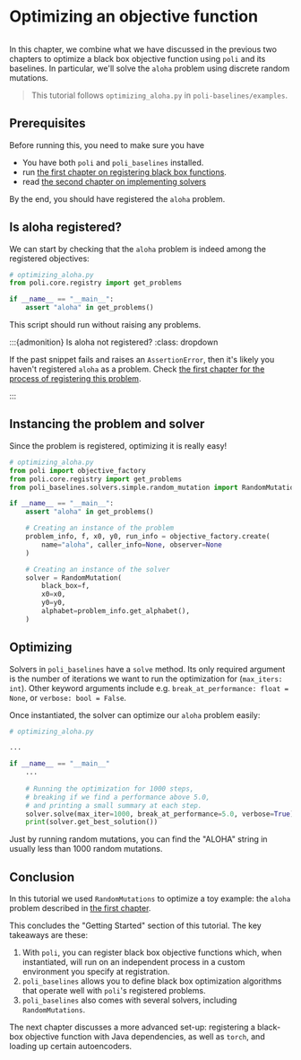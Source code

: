 # Optimizing an objective function

```{contents}
```

In this chapter, we combine what we have discussed in the previous two chapters to optimize a black box objective function using `poli` and its baselines. In particular, we'll solve the `aloha` problem using discrete random mutations.

> This tutorial follows `optimizing_aloha.py` in `poli-baselines/examples`.

## Prerequisites

Before running this, you need to make sure you have

- You have both `poli` and `poli_baselines` installed.
- run [the first chapter on registering black box functions](./registering_an_objective_function.md).
- read [the second chapter on implementing solvers](./defining_a_problem_solver.md)

By the end, you should have registered the `aloha` problem.

## Is aloha registered?

We can start by checking that the `aloha` problem is indeed among the registered objectives:

```python
# optimizing_aloha.py
from poli.core.registry import get_problems

if __name__ == "__main__":
    assert "aloha" in get_problems()
```

This script should run without raising any problems.

:::{admonition} Is aloha not registered?
:class: dropdown

If the past snippet fails and raises an `AssertionError`, then it's likely you haven't registered `aloha` as a problem. Check [the first chapter for the process of registering this problem](./registering_an_objective_function.md).

:::

## Instancing the problem and solver

Since the problem is registered, optimizing it is really easy!

```python
# optimizing_aloha.py
from poli import objective_factory
from poli.core.registry import get_problems
from poli_baselines.solvers.simple.random_mutation import RandomMutation

if __name__ == "__main__":
    assert "aloha" in get_problems()

    # Creating an instance of the problem
    problem_info, f, x0, y0, run_info = objective_factory.create(
        name="aloha", caller_info=None, observer=None
    )

    # Creating an instance of the solver
    solver = RandomMutation(
        black_box=f,
        x0=x0,
        y0=y0,
        alphabet=problem_info.get_alphabet(),
    )
```

## Optimizing

Solvers in `poli_baselines` have a `solve` method. Its only required argument is the number of iterations we want to run the optimization for (`max_iters: int`). Other keyword arguments include e.g. `break_at_performance: float = None`, or `verbose: bool = False`.

Once instantiated, the solver can optimize our `aloha` problem easily:

```python
# optimizing_aloha.py

...

if __name__ == "__main__"
    ...
    
    # Running the optimization for 1000 steps,
    # breaking if we find a performance above 5.0, 
    # and printing a small summary at each step.
    solver.solve(max_iter=1000, break_at_performance=5.0, verbose=True)
    print(solver.get_best_solution())
```

Just by running random mutations, you can find the "ALOHA" string in usually less than 1000 random mutations.

## Conclusion

In this tutorial we used `RandomMutations` to optimize a toy example: the `aloha` problem described in [the first chapter](./registering_an_objective_function.md).

This concludes the "Getting Started" section of this tutorial. The key takeaways are these:

1. With `poli`, you can register black box objective functions which, when instantiated, will run on an independent process in a custom environment you specify at registration.
2. `poli_baselines` allows you to define black box optimization algorithms that operate well with `poli`'s registered problems.
3. `poli_baselines` also comes with several solvers, including `RandomMutations`.

The next chapter discusses a more advanced set-up: registering a black-box objective function with Java dependencies, as well as `torch`, and loading up certain autoencoders.
